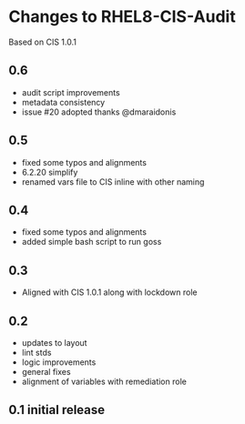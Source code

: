 # Changes to RHEL8-CIS-Audit

Based on CIS 1.0.1

## 0.6

- audit script improvements
- metadata consistency
- issue #20 adopted thanks @dmaraidonis

## 0.5

- fixed some typos and alignments
- 6.2.20 simplify
- renamed vars file to CIS inline with other naming

## 0.4

- fixed some typos and alignments
- added simple bash script to run goss

## 0.3

- Aligned with CIS 1.0.1 along with lockdown role

## 0.2

- updates to layout
- lint stds
- logic improvements
- general fixes
- alignment of variables with remediation role

## 0.1 initial release
